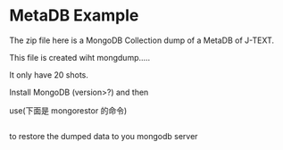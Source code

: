 # MetaDB Example

The zip file here is a MongoDB Collection dump of a MetaDB of J-TEXT.

This file is created wiht mongdump.....

It only have 20 shots.

Install MongoDB (version>?) and then

use(下面是 mongorestor 的命令)

```bash

```

to restore the dumped data to you mongodb server
